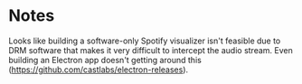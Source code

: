 # Notes

Looks like building a software-only Spotify visualizer isn't feasible due to DRM software that makes it very difficult to intercept the audio stream. Even building an Electron app doesn't getting around this (https://github.com/castlabs/electron-releases).
